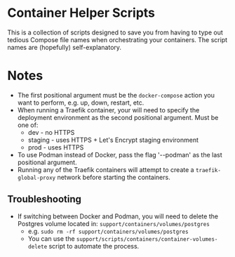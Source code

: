 # Container Helper Scripts

This is a collection of scripts designed to save you from having to type out tedious Compose file names when orchestrating your containers. The script names are (hopefully) self-explanatory.

# Notes

- The first positional argument must be the `docker-compose` action you want to perform, e.g. up, down, restart, etc.
- When running a Traefik container, your will need to specify the deployment environment as the second positional argument. Must be one of:
  - dev - no HTTPS
  - staging - uses HTTPS + Let's Encrypt staging environment
  - prod - uses HTTPS
- To use Podman instead of Docker, pass the flag '--podman' as the last positional argument.
- Running any of the Traefik containers will attempt to create a `traefik-global-proxy` network before starting the containers.

## Troubleshooting

- If switching between Docker and Podman, you will need to delete the Postgres volume located in: `support/containers/volumes/postgres`
  - e.g. `sudo rm -rf support/containers/volumes/postgres`
  - You can use the `support/scripts/containers/container-volumes-delete` script to automate the process.
